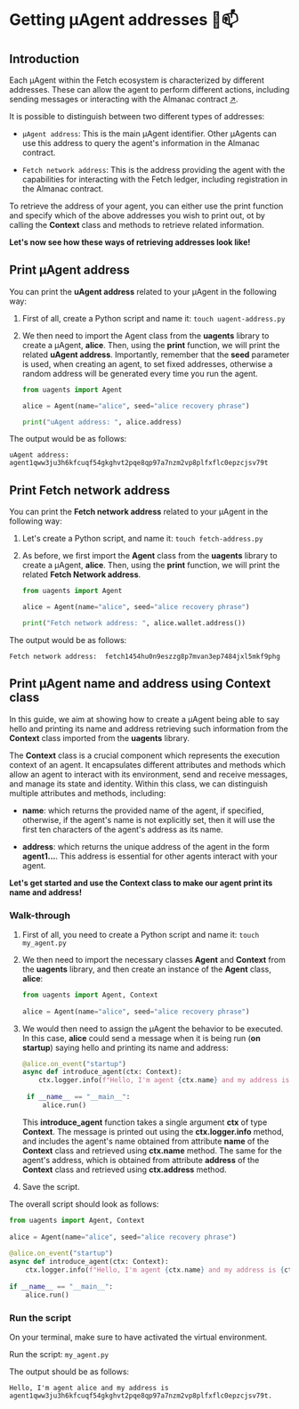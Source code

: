 # Getting μAgent addresses 🤖📫
## Introduction

Each μAgent within the Fetch ecosystem is characterized by different addresses. These can allow the agent to perform different actions, including sending messages or interacting with the Almanac contract [↗️](/references/contracts/uagents-almanac/almanac-overview.md). 

It is possible to distinguish between two different types of addresses:

- `μAgent address`: This is the main μAgent identifier. Other μAgents can use this address to query the agent's information in the Almanac contract.

- `Fetch network address`: This is the address providing the agent with the capabilities for interacting with the Fetch ledger, including registration in the Almanac contract.

To retrieve the address of your agent, you can either use the print function and specify which of the above addresses you wish to print out, ot by calling the **Context** class and methods to retrieve related information.

**Let's now see how these ways of retrieving addresses look like!**

## Print μAgent address

You can print the **uAgent address** related to your μAgent in the following way:

1. First of all, create a Python script and name it: `touch uagent-address.py`
2. We then need to import the Agent class from the **uagents** library to create a μAgent, **alice**. Then, using the **print** function, we will print the related **uAgent address**. Importantly, remember that the **seed** parameter is used, when creating an agent, to set fixed addresses, otherwise a random address will be generated every time you run the agent.

   ```py copy filename="uagent-address.py"
   from uagents import Agent
   
   alice = Agent(name="alice", seed="alice recovery phrase")
   
   print("uAgent address: ", alice.address)
   ```

The output would be as follows:

```
uAgent address:  agent1qww3ju3h6kfcuqf54gkghvt2pqe8qp97a7nzm2vp8plfxflc0epzcjsv79t
```

## Print Fetch network address

You can print the **Fetch network address** related to your μAgent in the following way:

1. Let's create a Python script, and name it: `touch fetch-address.py`

2. As before, we first import the **Agent** class from the **uagents** library to create a μAgent, **alice**. Then, using the **print** function, we will print the related **Fetch Network address**.

   ```py copy filename="fetch-address.py"
   from uagents import Agent
   
   alice = Agent(name="alice", seed="alice recovery phrase")
   
   print("Fetch network address: ", alice.wallet.address())
   ```

The output would be as follows:

```
Fetch network address:  fetch1454hu0n9eszzg8p7mvan3ep7484jxl5mkf9phg
```

## Print μAgent name and address using Context class

In this guide, we aim at showing how to create a μAgent being able to say hello and printing its name and address retrieving such information from the **Context** class imported from the **uagents** library. 

The **Context** class is a crucial component which represents the execution context of an agent. It encapsulates different attributes and methods which allow an agent to interact with its environment, send and receive messages, and manage its state and identity. Within this class, we can distinguish multiple attributes and methods, including:

- **name**: which returns the provided name of the agent, if specified, otherwise, if the agent's name is not explicitly set, then it will use the first ten characters of the agent's address as its name. 

- **address**: which returns the unique address of the agent in the form **agent1...**. This address is essential for other agents interact with your agent. 

**Let's get started and use the Context class to make our agent print its name and address!**

### Walk-through

1. First of all, you need to create a Python script and name it: `touch my_agent.py`

2. We then need to import the necessary classes **Agent** and **Context** from the **uagents** library, and then create an instance of the **Agent** class, **alice**:

    ```py copy
    from uagents import Agent, Context
     
    alice = Agent(name="alice", seed="alice recovery phrase")
    ```

3. We would then need to assign the μAgent the behavior to be executed. In this case, **alice** could send a message when it is being run (**on startup**) saying hello and printing its name and address:

    ```py copy 
    @alice.on_event("startup")
    async def introduce_agent(ctx: Context):
        ctx.logger.info(f"Hello, I'm agent {ctx.name} and my address is {ctx.address}."
     
     if __name__ == "__main__":
         alice.run()
    ```
   This **introduce_agent** function takes a single argument **ctx** of type **Context**. The message is printed out using the **ctx.logger.info** method, and  includes the agent's name obtained from attribute **name** of the **Context** class and retrieved using **ctx.name** method. The same for the agent's address, which is obtained from attribute **address** of the **Context** class and retrieved using **ctx.address** method.

4. Save the script.

The overall script should look as follows:

```py copy filename="my_agent.py"
from uagents import Agent, Context
 
alice = Agent(name="alice", seed="alice recovery phrase")
 
@alice.on_event("startup")
async def introduce_agent(ctx: Context):
    ctx.logger.info(f"Hello, I'm agent {ctx.name} and my address is {ctx.address}.")
 
if __name__ == "__main__":
    alice.run()
```

### Run the script

On your terminal, make sure to have activated the virtual environment.

Run the script: `my_agent.py`

The output should be as follows:

```
Hello, I'm agent alice and my address is agent1qww3ju3h6kfcuqf54gkghvt2pqe8qp97a7nzm2vp8plfxflc0epzcjsv79t.
```

